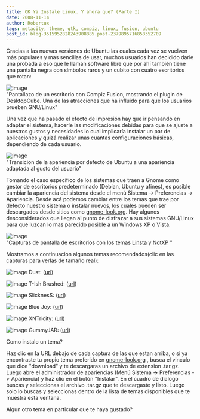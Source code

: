 ```yaml
---
title: OK Ya Instale Linux. Y ahora que? (Parte I)
date: 2008-11-14
author: Robertux
tags: metacity, theme, gtk, compiz, linux, fusion, ubuntu
post_id: blog-3515952828243908885.post-2379895716858352709
---
```


Gracias a las nuevas versiones de Ubuntu las cuales cada vez se vuelven más populares y mas sencillas de usar, muchos usuarios han decidido darle una probada a eso que le llaman software libre que por ahí también tiene una pantalla negra con símbolos raros y un cubito con cuatro escritorios que rotan:

![image](https://4.bp.blogspot.com/_jH77WNrMVRA/SRyJte9EnqI/AAAAAAAAEFM/TvabewsBIgY/s400/compizfusion-cube2.png)    
"Pantallazo de un escritorio con Compiz Fusion,
mostrando el plugin de DesktopCube. Una de las atracciones que ha influido para que los usuarios prueben GNU/Linux"

Una vez que ha pasado el efecto de impresión hay que ir pensando en adaptar el sistema, hacerle las modificaciones debidas para que se ajuste a nuestros gustos y necesidades lo cual implicaría instalar un par de aplicaciones y quizá realizar unas cuantas configuraciones básicas, dependiendo de cada usuario.

![image](https://4.bp.blogspot.com/_jH77WNrMVRA/SRyQfXHkpII/AAAAAAAAEFc/wPnM87N_Ukw/s400/transicion.png)    
"Transicion de la apariencia
por defecto de Ubuntu a una apariencia adaptada al gusto del usuario"

Tomando el caso especifíco de los sistemas que traen a Gnome como gestor de escritorios predeterminado (Debian, Ubuntu y afines), es posible cambiar la apariencia del sistema desde el menú Sistema -> Preferencias -> Apariencia. Desde acá podemos cambiar entre los temas que trae por defecto nuestro sistema o instalar nuevos, los cuales pueden ser descargados desde sitios como [gnome-look.org](https://gnome-look.org/). Hay algunos desconsiderados que llegan al punto de disfrazar a sus sistemas GNU/Linux para que luzcan lo mas parecido posible a un Windows XP o Vista.

![image](https://4.bp.blogspot.com/_jH77WNrMVRA/SRyVViCDRTI/AAAAAAAAEFk/xqL7n9xFSRg/s400/linsta%26notxp.png)    
"Capturas de pantalla de
escritorios con los temas [Linsta](https://gnome-look.org/content/show.php/Murrina-LiNsta+%28LiNsta+is+Not+Vista+%3B-%29?content=61068) y [NotXP](https://gnome-look.org/content/show.php/NotXP?content=73782)
"

Mostramos a continuacion algunos temas recomendados(clic en las capturas para verlas de tamaño real):

![image](https://2.bp.blogspot.com/_jH77WNrMVRA/SRyaoaiiqUI/AAAAAAAAEFs/zZOU91B8--M/s400/dust.jpg)    Dust: ([url](https://gnome-look.org/content/show.php/Ubuntu+Dust+Mod?content=90531))

![image](https://3.bp.blogspot.com/_jH77WNrMVRA/SRybNsyKt-I/AAAAAAAAEF0/A59MTaE_88I/s400/t-ish.jpg)    T-Ish Brushed: ([url](https://gnome-look.org/content/show.php/T-Ish-Brushed-Overlaid+huryochagi+Jaguar+OS+X?content=61850))

![image](https://2.bp.blogspot.com/_jH77WNrMVRA/SR3LHbMh3pI/AAAAAAAAEF8/9Ab3r8DJVl8/s400/slickness.jpg)    SlicknesS: ([url](https://gnome-look.org/content/show.php/SlicknesS?content=71993))

![image](https://4.bp.blogspot.com/_jH77WNrMVRA/SR3LYyt1_6I/AAAAAAAAEGE/cvr2rKyvlt8/s400/bluejoy.jpg)    Blue Joy: ([url](https://gnome-look.org/content/show.php/Blue+Joy?content=73387))

![image](https://4.bp.blogspot.com/_jH77WNrMVRA/SR3MO6E1HqI/AAAAAAAAEGM/QYTNGlOhW24/s400/xntricity.jpg)    XNTricity: ([url](https://gnome-look.org/content/show.php/XNTricity?content=78410))

![image](https://2.bp.blogspot.com/_jH77WNrMVRA/SR3MqZg1qGI/AAAAAAAAEGU/y9d3vh4_X2o/s400/gummyjar.jpg)    GummyJAR: ([url](https://gnome-look.org/content/show.php/GummyJAR?content=68671))

Como instalo un tema?

Haz clic en la URL debajo de cada captura de las que estan arriba, o si ya encontraste tu propio tema preferido en [gnome-look.org](https://gnome-look.org) , busca el vinculo que dice "download" y te descargaras un archivo de extension .tar.gz. Luego abre el administrador de apariencias (Menú Sistema -> Preferencias -> Apariencia) y haz clic en el botón "Instalar". En el cuadro de dialogo buscas y seleccionas el archivo .tar.gz que te descargaste y listo. Luego solo lo buscas y seleccionas dentro de la lista de temas disponibles que te muestra esta ventana.

Algun otro tema en particular que te haya gustado?